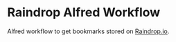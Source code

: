# Raindrop Alfred Workflow

Alfred workflow to get bookmarks stored on [Raindrop.io](https://raindrop.io/).
